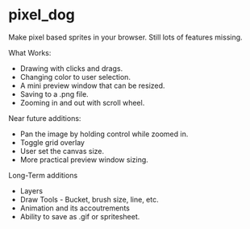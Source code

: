 # pixel_dog
Make pixel based sprites in your browser. Still lots of features missing.

What Works:
- Drawing with clicks and drags.
- Changing color to user selection.
- A mini preview window that can be resized.
- Saving to a .png file.
- Zooming in and out with scroll wheel.

Near future additions:
- Pan the image by holding control while zoomed in.
- Toggle grid overlay
- User set the canvas size.
- More practical preview window sizing.

Long-Term additions
- Layers
- Draw Tools - Bucket, brush size, line, etc.
- Animation and its accoutrements
- Ability to save as .gif or spritesheet.
